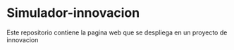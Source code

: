 # Simulador-innovacion
 Este repositorio contiene la pagina web que se despliega en un proyecto de innovacion
